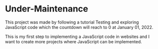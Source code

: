 # Under-Maintenance

This project was made by following a tutorial Testing and exploring JavaScript code which the countdown will reach to
0 at January 01, 2022.

This is my first step to implementing a JavaScript code in websites and I want to create more projects where JavaScript can be implemented.
